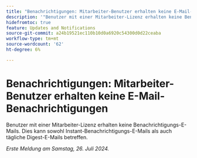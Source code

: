 ```yaml
---
title: "Benachrichtigungen: Mitarbeiter-Benutzer erhalten keine E-Mail-Benachrichtigungen "
description: '"Benutzer mit einer Mitarbeiter-Lizenz erhalten keine Benachrichtigungs-E-Mails. Dies kann sowohl Instant-Benachrichtigungs-E-Mails als auch tägliche Digest-E-Mails betreffen. „'
hidefromtoc: true
feature: Updates and Notifications
source-git-commit: a24b19521ec110b10d0a6920c54300d0d22ceaba
workflow-type: tm+mt
source-wordcount: '62'
ht-degree: 6%

---
```



# Benachrichtigungen: Mitarbeiter-Benutzer erhalten keine E-Mail-Benachrichtigungen

Benutzer mit einer Mitarbeiter-Lizenz erhalten keine Benachrichtigungs-E-Mails. Dies kann sowohl Instant-Benachrichtigungs-E-Mails als auch tägliche Digest-E-Mails betreffen.

_Erste Meldung am Samstag, 26. Juli 2024._
